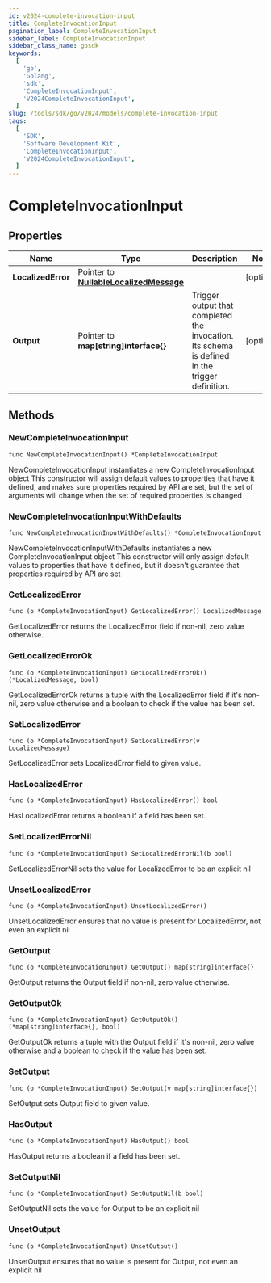 ```yaml
---
id: v2024-complete-invocation-input
title: CompleteInvocationInput
pagination_label: CompleteInvocationInput
sidebar_label: CompleteInvocationInput
sidebar_class_name: gosdk
keywords:
  [
    'go',
    'Golang',
    'sdk',
    'CompleteInvocationInput',
    'V2024CompleteInvocationInput',
  ]
slug: /tools/sdk/go/v2024/models/complete-invocation-input
tags:
  [
    'SDK',
    'Software Development Kit',
    'CompleteInvocationInput',
    'V2024CompleteInvocationInput',
  ]
---
```


# CompleteInvocationInput

## Properties

| Name | Type | Description | Notes |
| --- | --- | --- | --- |
| **LocalizedError** | Pointer to [**NullableLocalizedMessage**](localized-message) |  | [optional] |
| **Output** | Pointer to **map[string]interface{}** | Trigger output that completed the invocation. Its schema is defined in the trigger definition. | [optional] |

## Methods

### NewCompleteInvocationInput

`func NewCompleteInvocationInput() *CompleteInvocationInput`

NewCompleteInvocationInput instantiates a new CompleteInvocationInput object This constructor will assign default values to properties that have it defined, and makes sure properties required by API are set, but the set of arguments will change when the set of required properties is changed

### NewCompleteInvocationInputWithDefaults

`func NewCompleteInvocationInputWithDefaults() *CompleteInvocationInput`

NewCompleteInvocationInputWithDefaults instantiates a new CompleteInvocationInput object This constructor will only assign default values to properties that have it defined, but it doesn't guarantee that properties required by API are set

### GetLocalizedError

`func (o *CompleteInvocationInput) GetLocalizedError() LocalizedMessage`

GetLocalizedError returns the LocalizedError field if non-nil, zero value otherwise.

### GetLocalizedErrorOk

`func (o *CompleteInvocationInput) GetLocalizedErrorOk() (*LocalizedMessage, bool)`

GetLocalizedErrorOk returns a tuple with the LocalizedError field if it's non-nil, zero value otherwise and a boolean to check if the value has been set.

### SetLocalizedError

`func (o *CompleteInvocationInput) SetLocalizedError(v LocalizedMessage)`

SetLocalizedError sets LocalizedError field to given value.

### HasLocalizedError

`func (o *CompleteInvocationInput) HasLocalizedError() bool`

HasLocalizedError returns a boolean if a field has been set.

### SetLocalizedErrorNil

`func (o *CompleteInvocationInput) SetLocalizedErrorNil(b bool)`

SetLocalizedErrorNil sets the value for LocalizedError to be an explicit nil

### UnsetLocalizedError

`func (o *CompleteInvocationInput) UnsetLocalizedError()`

UnsetLocalizedError ensures that no value is present for LocalizedError, not even an explicit nil

### GetOutput

`func (o *CompleteInvocationInput) GetOutput() map[string]interface{}`

GetOutput returns the Output field if non-nil, zero value otherwise.

### GetOutputOk

`func (o *CompleteInvocationInput) GetOutputOk() (*map[string]interface{}, bool)`

GetOutputOk returns a tuple with the Output field if it's non-nil, zero value otherwise and a boolean to check if the value has been set.

### SetOutput

`func (o *CompleteInvocationInput) SetOutput(v map[string]interface{})`

SetOutput sets Output field to given value.

### HasOutput

`func (o *CompleteInvocationInput) HasOutput() bool`

HasOutput returns a boolean if a field has been set.

### SetOutputNil

`func (o *CompleteInvocationInput) SetOutputNil(b bool)`

SetOutputNil sets the value for Output to be an explicit nil

### UnsetOutput

`func (o *CompleteInvocationInput) UnsetOutput()`

UnsetOutput ensures that no value is present for Output, not even an explicit nil
